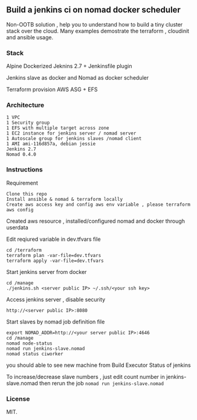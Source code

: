 
## Build a jenkins ci  on nomad docker scheduler

Non-OOTB solution , help you to understand how to build a tiny cluster stack over the cloud. Many examples demostrate the terraform , cloudinit and ansible usage.


### Stack 
Alpine Dockerized Jeknins 2.7 + Jenkinsfile plugin

Jenkins slave as docker and Nomad as docker scheduler

Terraform provision AWS ASG + EFS

### Architecture
```
1 VPC
1 Security group
1 EFS with multiple target across zone 
1 EC2 instance for jenkins server / nomad server
1 Autoscale group for jenkins slaves /nomad client
1 AMI ami-116d857a, debian jessie
Jenkins 2.7
Nomad 0.4.0 
```

### Instructions

Requirement
```
Clone this repo 
Install ansible & nomad & terraform locally 
Create aws access key and config aws env variable , please terraform aws config
```


Created aws resource , installed/configured  nomad and docker through userdata

Edit reqiured variable in dev.tfvars file
```
cd /terraform
terraform plan -var-file=dev.tfvars
terraform apply -var-file=dev.tfvars
```

Start jenkins server from docker

```
cd /manage
./jenkins.sh <server public IP> ~/.ssh/<your ssh key>
```

Access jenkins server , disable security

`http://<server public IP>:8080`
 
Start slaves by nomad job definition file
```
export NOMAD_ADDR=http://<your server public IP>:4646
cd /manage
nomad node-status
nomad run jenkins-slave.nomad
nomad status ciworker
```

you should able to see new machine from Build Executor Status of jenkins

To increase/decrease slave numbers , just edit count number in jenkins-slave.nomad then rerun the job `nomad run jenkins-slave.nomad`



### License
MIT.
